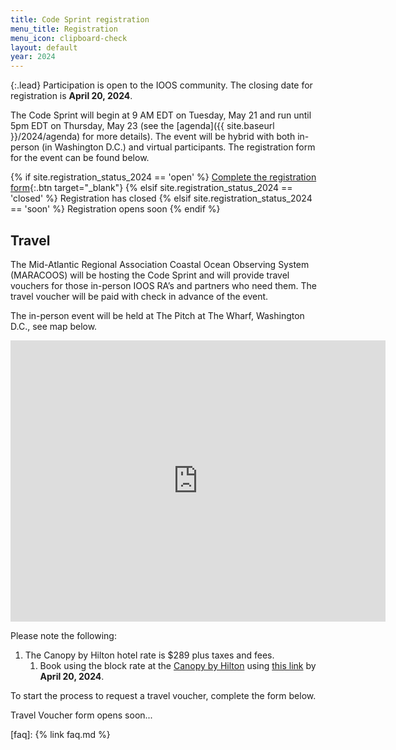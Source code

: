 ```yaml
---
title: Code Sprint registration
menu_title: Registration
menu_icon: clipboard-check
layout: default
year: 2024
---
```


{:.lead}
Participation is open to the IOOS community. 
The closing date for registration is **April 20, 2024**.


The Code Sprint will begin at 9 AM EDT on Tuesday, May 21 and run until 5pm EDT on Thursday, May 23 (see the [agenda]({{ site.baseurl }}/2024/agenda) for more details). 
The event will be hybrid with both in-person (in Washington D.C.) and virtual participants. 
The registration form for the event can be found below.

{% if site.registration_status_2024 == 'open' %}
  [Complete the registration form](https://docs.google.com/forms/d/e/1FAIpQLSe9FGPsq3wntERhooG38pW-TsDB4rJyABh3FjU56kXyJRzsdQ/viewform?usp=sf_link){:.btn target="_blank"}
{% elsif site.registration_status_2024 == 'closed' %}
  <a class="btn disabled">Registration has closed</a>
{% elsif site.registration_status_2024 == 'soon' %}
  <a class="btn disabled">Registration opens soon</a>
{% endif %}

## Travel

The Mid-Atlantic Regional Association Coastal Ocean Observing System (MARACOOS) will be hosting the Code Sprint and will provide travel vouchers for those in-person IOOS RA’s and partners who need them. 
The travel voucher will be paid with check in advance of the event.

The in-person event will be held at The Pitch at The Wharf, Washington D.C., see map below.

<iframe src="https://www.google.com/maps/embed?pb=!1m18!1m12!1m3!1d3105.93563819019!2d-77.0273608236296!3d38.87971434774677!2m3!1f0!2f0!3f0!3m2!1i1024!2i768!4f13.1!3m3!1m2!1s0x89b7b777280bca5f%3A0x137108498cec0fe4!2sThe%20Pitch%20at%20The%20Wharf!5e0!3m2!1sen!2sus!4v1704294232796!5m2!1sen!2sus" width="600" height="450" style="border:0;" allowfullscreen="" loading="lazy" referrerpolicy="no-referrer-when-downgrade"></iframe>

Please note the following: 

1. The Canopy by Hilton hotel rate is $289 plus taxes and fees.
   1. Book using the block rate at the [Canopy by Hilton](https://www.hilton.com/en/hotels/dcacupy-canopy-washington-dc-the-wharf/) using [this link](https://www.hilton.com/en/book/reservation/deeplink/?ctyhocn=DCACUPY&groupCode=CCOSP&arrivaldate=2024-05-20&departuredate=2024-05-24&cid=OM,WW,HILTONLINK,EN,DirectLink&fromId=HILTONLINKDIRECT) by **April 20, 2024**.

To start the process to request a travel voucher, complete the form below. 
  
  <a class="btn disabled">Travel Voucher form opens soon...</a>

[faq]: {% link faq.md %}
